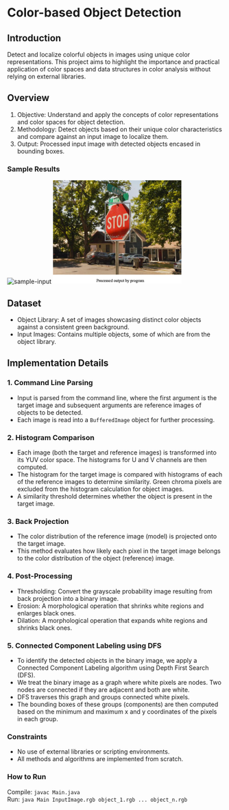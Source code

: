 # Color-based Object Detection

## Introduction
Detect and localize colorful objects in images using unique color representations. This project aims to highlight the importance and practical application of color spaces and data structures in color analysis without relying on external libraries.

## Overview 
1. Objective: Understand and apply the concepts of color representations and color spaces for object detection.
2. Methodology: Detect objects based on their unique color characteristics and compare against an input image to localize them.
3. Output: Processed input image with detected objects encased in bounding boxes.

### Sample Results

<img width="300" alt="sample-input" src="https://github.com/user-attachments/assets/dd656952-85cf-42c0-ba09-c96c97cbab86" />
<img src="img-for-readme/sample-output.png" alt="sample-input" width="300">

## Dataset
* Object Library: A set of images showcasing distinct color objects against a consistent green background.
* Input Images: Contains multiple objects, some of which are from the object library.

## Implementation Details
### 1. Command Line Parsing
* Input is parsed from the command line, where the first argument is the target image and subsequent arguments are reference images of objects to be detected.
* Each image is read into a `BufferedImage` object for further processing.
### 2. Histogram Comparison
* Each image (both the target and reference images) is transformed into its YUV color space. The histograms for U and V channels are then computed.
* The histogram for the target image is compared with histograms of each of the reference images to determine similarity. Green chroma pixels are excluded from the histogram calculation for object images.
* A similarity threshold determines whether the object is present in the target image.
### 3. Back Projection
* The color distribution of the reference image (model) is projected onto the target image.
* This method evaluates how likely each pixel in the target image belongs to the color distribution of the object (reference) image.
### 4. Post-Processing
* Thresholding: Convert the grayscale probability image resulting from back projection into a binary image.
* Erosion: A morphological operation that shrinks white regions and enlarges black ones.
* Dilation: A morphological operation that expands white regions and shrinks black ones.
### 5. Connected Component Labeling using DFS
* To identify the detected objects in the binary image, we apply a Connected Component Labeling algorithm using Depth First Search (DFS).
* We treat the binary image as a graph where white pixels are nodes. Two nodes are connected if they are adjacent and both are white.
* DFS traverses this graph and groups connected white pixels.
* The bounding boxes of these groups (components) are then computed based on the minimum and maximum x and y coordinates of the pixels in each group.

### Constraints
* No use of external libraries or scripting environments.
* All methods and algorithms are implemented from scratch.

### How to Run
Compile: `javac Main.java` \
Run: `java Main InputImage.rgb object_1.rgb ... object_n.rgb`

